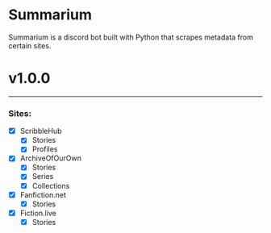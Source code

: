 # Summarium
Summarium is a discord bot built with Python that scrapes metadata from certain sites. 

# v1.0.0

<hr>

###  Sites:
- [x] ScribbleHub
  - [x] Stories
  - [x] Profiles
- [x] ArchiveOfOurOwn
  - [x] Stories
  - [x] Series
  - [x] Collections
- [x] Fanfiction.net
  - [x] Stories
- [x] Fiction.live
  - [x] Stories
